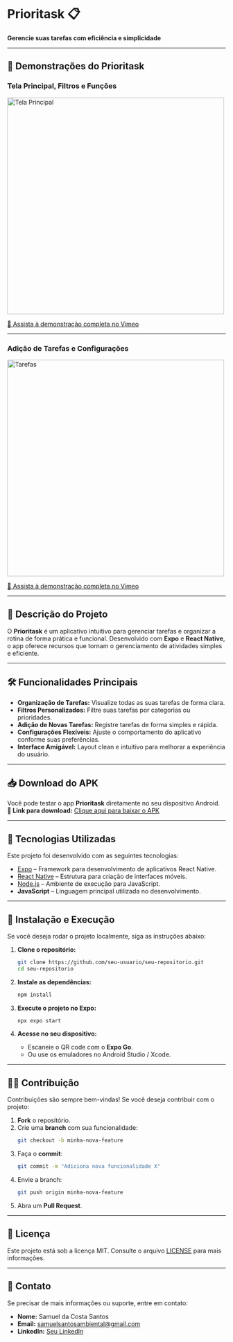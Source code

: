 # Prioritask 📋  
**Gerencie suas tarefas com eficiência e simplicidade**

---

## 📱 **Demonstrações do Prioritask**

### **Tela Principal, Filtros e Funções**  
<img src="https://github.com/samuel-c-santos/prioritask/blob/main/Screenshot_20241217_041628_Prioritask.jpg" alt="Tela Principal" width="500"/>

[🎥 Assista à demonstração completa no Vimeo](https://vimeo.com/1039919429)

---

### **Adição de Tarefas e Configurações**  
<img src="https://github.com/samuel-c-santos/prioritask/blob/main/Screenshot_20241217_044751_Prioritask.jpg" alt="Tarefas" width="500"/>

[🎥 Assista à demonstração completa no Vimeo](https://vimeo.com/1039919456)

---

## 🚀 Descrição do Projeto

O **Prioritask** é um aplicativo intuitivo para gerenciar tarefas e organizar a rotina de forma prática e funcional. Desenvolvido com **Expo** e **React Native**, o app oferece recursos que tornam o gerenciamento de atividades simples e eficiente.

---

## 🛠️ Funcionalidades Principais

- **Organização de Tarefas:** Visualize todas as suas tarefas de forma clara.
- **Filtros Personalizados:** Filtre suas tarefas por categorias ou prioridades.
- **Adição de Novas Tarefas:** Registre tarefas de forma simples e rápida.
- **Configurações Flexíveis:** Ajuste o comportamento do aplicativo conforme suas preferências.
- **Interface Amigável:** Layout clean e intuitivo para melhorar a experiência do usuário.

---

## 📥 Download do APK

Você pode testar o app **Prioritask** diretamente no seu dispositivo Android.  
**🔗 Link para download:** [Clique aqui para baixar o APK](https://drive.google.com/file/d/14dIKvjnv3AZPvIWdcUqe8dFGKYF9b8qD/view?usp=sharing)

---

## 🧰 Tecnologias Utilizadas

Este projeto foi desenvolvido com as seguintes tecnologias:

- [Expo](https://expo.dev/) – Framework para desenvolvimento de aplicativos React Native.
- [React Native](https://reactnative.dev/) – Estrutura para criação de interfaces móveis.
- [Node.js](https://nodejs.org/) – Ambiente de execução para JavaScript.
- **JavaScript** – Linguagem principal utilizada no desenvolvimento.

---

## 🔧 Instalação e Execução

Se você deseja rodar o projeto localmente, siga as instruções abaixo:

1. **Clone o repositório:**
   ```bash
   git clone https://github.com/seu-usuario/seu-repositorio.git
   cd seu-repositorio
   ```

2. **Instale as dependências:**
   ```bash
   npm install
   ```

3. **Execute o projeto no Expo:**
   ```bash
   npx expo start
   ```

4. **Acesse no seu dispositivo:**
   - Escaneie o QR code com o **Expo Go**.
   - Ou use os emuladores no Android Studio / Xcode.

---

## 🧑‍💻 Contribuição

Contribuições são sempre bem-vindas! Se você deseja contribuir com o projeto:

1. **Fork** o repositório.
2. Crie uma **branch** com sua funcionalidade:
   ```bash
   git checkout -b minha-nova-feature
   ```
3. Faça o **commit**:
   ```bash
   git commit -m "Adiciona nova funcionalidade X"
   ```
4. Envie a branch:
   ```bash
   git push origin minha-nova-feature
   ```
5. Abra um **Pull Request**.

---

## 📜 Licença

Este projeto está sob a licença MIT. Consulte o arquivo [LICENSE](./LICENSE) para mais informações.

---

## 🤝 Contato

Se precisar de mais informações ou suporte, entre em contato:

- **Nome:** Samuel da Costa Santos
- **Email:** samuelsantosambiental@gmail.com
- **LinkedIn:** [Seu LinkedIn](https://www.linkedin.com/in/samuelsantos-amb/)
